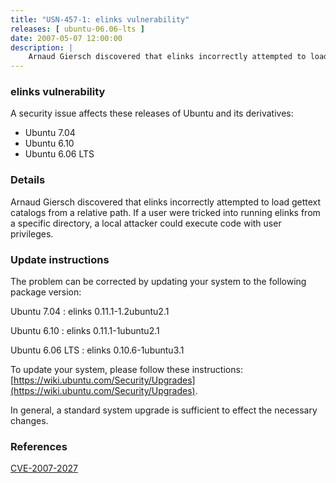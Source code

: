 ```yaml
---
title: "USN-457-1: elinks vulnerability"
releases: [ ubuntu-06.06-lts ]
date: 2007-05-07 12:00:00
description: |
    Arnaud Giersch discovered that elinks incorrectly attempted to load  gettext catalogs from a relative path.  If a user were tricked into  running elinks from a specific directory, a local attacker could execute  code with user privileges.
--- 
```

 
### elinks vulnerability

A security issue affects these releases of Ubuntu and its derivatives:

* Ubuntu 7.04
* Ubuntu 6.10
* Ubuntu 6.06 LTS

### Details

Arnaud Giersch discovered that elinks incorrectly attempted to load gettext catalogs from a relative path. If a user were tricked into running elinks from a specific directory, a local attacker could execute code with user privileges.

### Update instructions

The problem can be corrected by updating your system to the following package version:

Ubuntu 7.04
 : elinks <span>0.11.1-1.2ubuntu2.1</span>

Ubuntu 6.10
 : elinks <span>0.11.1-1ubuntu2.1</span>

Ubuntu 6.06 LTS
 : elinks <span>0.10.6-1ubuntu3.1</span>

To update your system, please follow these instructions: [https://wiki.ubuntu.com/Security/Upgrades](https://wiki.ubuntu.com/Security/Upgrades).

In general, a standard system upgrade is sufficient to effect the necessary changes.

### References

 [CVE-2007-2027](http://people.ubuntu.com/~ubuntu-security/cve/CVE-2007-2027)
 
